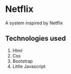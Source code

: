 # Netflix
A system inspired by Netflix
##  Technologies used
1. Html
2. Css
3. Bootstrap
4. Little Javascript
